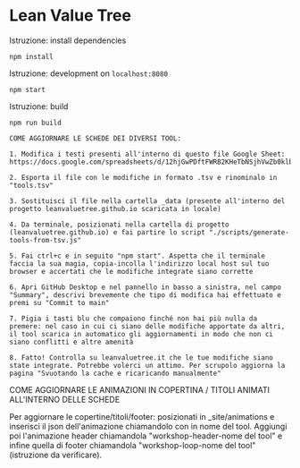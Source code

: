 # Lean Value Tree


Istruzione: install dependencies

```
npm install
```

Istruzione: development on `localhost:8080`

```
npm start
```

Istruzione: build

```
npm run build
```

```
COME AGGIORNARE LE SCHEDE DEI DIVERSI TOOL:

1. Modifica i testi presenti all'interno di questo file Google Sheet: https://docs.google.com/spreadsheets/d/12hjGwPDftFWRB2KHeTbNSjhVwZb0klbtdMqcfmZW46I/edit#gid=966188930

2. Esporta il file con le modifiche in formato .tsv e rinominalo in "tools.tsv"

3. Sostituisci il file nella cartella _data (presente all'interno del progetto leanvaluetree.github.io scaricata in locale)

4. Da terminale, posizionati nella cartella di progetto (leanvaluetree.github.io) e fai partire lo script "./scripts/generate-tools-from-tsv.js"

5. Fai ctrl+c e in seguito "npm start". Aspetta che il terminale faccia la sua magia, copia-incolla l'indirizzo local host sul tuo browser e accertati che le modifiche integrate siano corrette

6. Apri GitHub Desktop e nel pannello in basso a sinistra, nel campo "Summary", descrivi brevemente che tipo di modifica hai effettuato e premi su "Commit to main"

7. Pigia i tasti blu che compaiono finché non hai più nulla da premere: nel caso in cui ci siano delle modifiche apportate da altri, il tool scarica in automatico gli aggiornamenti in modo che non ci siano conflitti e altre amenità

8. Fatto! Controlla su leanvaluetree.it che le tue modifiche siano state integrate. Potrebbe volerci un attimo. Per scrupolo aggiorna la pagina "Svuotando la cache e ricaricando manualmente"

```

COME AGGIORNARE LE ANIMAZIONI IN COPERTINA / TITOLI ANIMATI ALL'INTERNO DELLE SCHEDE

Per aggiornare le copertine/titoli/footer: posizionati in _site/animations e inserisci il json dell'animazione chiamandolo con in nome del tool. Aggiungi poi l'animazione header chiamandola "workshop-header-nome del tool" e infine quella di footer chiamandola "workshop-loop-nome del tool" (istruzione da verificare).